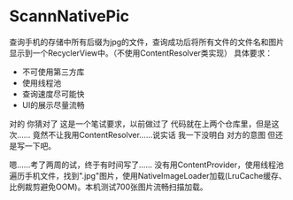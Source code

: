 # ScannNativePic
查询手机的存储中所有后缀为jpg的文件，查询成功后将所有文件的文件名和图片显示到一个RecyclerView中。（不使用ContentResolver类实现）    具体要求：
* 不可使用第三方库    
* 使用线程池   
* 查询速度尽可能快    
* UI的展示尽量流畅

对的 你猜对了  这是一个笔试要求，以前做过了 代码就在上两个仓库里，但是这次……  竟然不让我用ContentResolver……说实话  我一下没明白  对方的意图   但还是写一下吧。

嗯……考了两周的试，终于有时间写了……
没有用ContentProvider，使用线程池遍历手机文件，找到".jpg"图片，使用NativeImageLoader加载(LruCache缓存、比例裁剪避免OOM)。本机测试700张图片流畅扫描加载。
